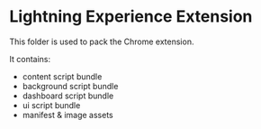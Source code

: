 # Lightning Experience Extension
This folder is used to pack the Chrome extension.

It contains:
* content script bundle
* background script bundle
* dashboard script bundle
* ui script bundle
* manifest & image assets
